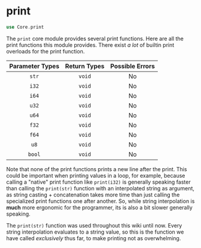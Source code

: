 # print

```rs
use Core.print
```

The `print` core module provides several print functions. Here are all the print functions this module provides. There exist *a lot* of builtin print overloads for the print function.

| Parameter Types | Return Types | Possible Errors |
|:---------------:|:------------:|:---------------:|
| `str`           | `void`       | No              |
| `i32`           | `void`       | No              |
| `i64`           | `void`       | No              |
| `u32`           | `void`       | No              |
| `u64`           | `void`       | No              |
| `f32`           | `void`       | No              |
| `f64`           | `void`       | No              |
| `u8`            | `void`       | No              |
| `bool`          | `void`       | No              |

Note that none of the print functions prints a new line after the print. This could be important when printing values in a loop, for example, because calling a "native" print function like `print(i32)` is generally speaking faster than calling the `print(str)` function with an interpolated string as argument, as string casting + concatenation takes more time than just calling the specialized print functions one after another. So, while string interpolation is **much** more ergonomic for the programmer, its is also a bit slower generally speaking.

The `print(str)` function was used throughout this wiki until now. Every string interpolation evaluates to a string value, so this is the function we have called *exclusively* thus far, to make printing not as overwhelming.

